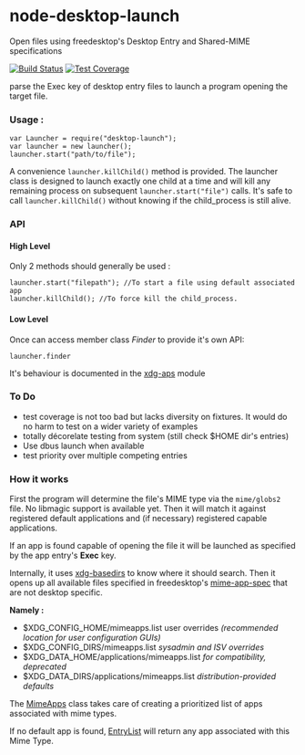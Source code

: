 # node-desktop-launch
Open files using freedesktop's Desktop Entry and Shared-MIME specifications

[![Build Status](https://travis-ci.org/Holusion/node-desktop-launch.svg?branch=master)](https://travis-ci.org/Holusion/node-desktop-launch)
[![Test Coverage](https://codeclimate.com/github/Holusion/node-desktop-launch/badges/coverage.svg)](https://codeclimate.com/github/Holusion/node-desktop-launch/coverage)

parse the Exec key of desktop entry files to launch a program opening the target file.

### Usage :

    var Launcher = require("desktop-launch");
    var launcher = new launcher();
    launcher.start("path/to/file");

A convenience ```launcher.killChild()``` method is provided. The launcher class is designed to launch exactly one child at a time and will kill any remaining process on subsequent ```launcher.start("file")``` calls.
It's safe to call ```launcher.killChild()``` without knowing if the child_process is still alive.

### API

#### High Level

Only 2 methods should generally be used :

    launcher.start("filepath"); //To start a file using default associated app
    launcher.killChild(); //To force kill the child_process.

#### Low Level

Once can access member class *Finder* to provide it's own API:

    launcher.finder

It's behaviour is documented in the [xdg-aps](https://www.npmjs.com/package/xdg-apps) module

### To Do

- test coverage is not too bad but lacks diversity on fixtures. It would do no harm to test on a wider variety of examples
- totally décorelate testing from system (still check $HOME dir's entries)
- Use dbus launch when available
- test priority over multiple competing entries

### How it works

First the program will determine the file's MIME type via the ```mime/globs2``` file. No libmagic support is available yet. Then it will match it against registered default applications and (if necessary) registered capable applications.

If an app is found capable of opening the file it will be launched as specified by the app entry's **Exec** key.

Internally, it uses [xdg-basedirs](https://github.com/sindresorhus/xdg-basedir) to know where it should search. Then it opens up all available files specified in freedesktop's [mime-app-spec](http://standards.freedesktop.org/mime-apps-spec/latest/ar01s02.html) that are not desktop specific.

**Namely :**

- $XDG_CONFIG_HOME/mimeapps.list	user overrides *(recommended location for user configuration GUIs)*
- $XDG_CONFIG_DIRS/mimeapps.list	*sysadmin and ISV overrides*
- $XDG_DATA_HOME/applications/mimeapps.list	*for compatibility, deprecated*
- $XDG_DATA_DIRS/applications/mimeapps.list	*distribution-provided defaults*

The [MimeApps](https://github.com/Holusion/node-desktop-launch/blob/master/lib/MimeApps.js) class takes care of creating a prioritized list of apps associated with mime types.

If no default app is found, [EntryList](https://github.com/Holusion/node-desktop-launch/blob/master/lib/EntryList.js) will return any app associated with this Mime Type.
